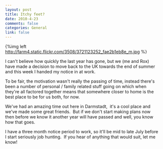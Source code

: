 ```yaml
--- 
layout: post
title: Itchy feet?
date: 2010-4-23
comments: false
categories: General
link: false
---
```


{%img left http://farm4.static.flickr.com/3508/3721123252_fae2b1eb8e_m.jpg %}

I can't believe how quickly the last year has gone, but we (me and Rox) have
made a decision to move back to the UK towards the end of summer and this week
I handed my notice in at work.

To be fair, the motivation wasn't really the passing of time, instead there's
been a number of personal / family related stuff going on which when they're
all factored together means that somewhere closer to home is the best place to
be for us both, for now.

We've had an amazing time out here in Darmstadt,  it's a cool place and we've
made some great friends.  But if we don't start making plans now then before we
know it another year will have passed and well, you know how that goes.

I have a three month notice period to work, so it'll be mid to late July before
I start seriously job hunting.  If you hear of anything that would suit, let me
know!
